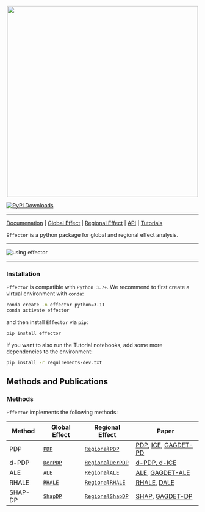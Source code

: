 <p align="center">
  <img src="https://raw.githubusercontent.com/givasile/effector/main/docs/docs/static/effector_logo.png" width="500"/>
</p>

[![PyPI Downloads](https://static.pepy.tech/badge/effector)](https://pepy.tech/projects/effector)

---

[Documenation](https://xai-effector.github.io/) | [Global Effect](https://xai-effector.github.io/global_effect_intro/) | [Regional Effect](https://xai-effector.github.io/regional_effect_intro/) | [API](https://xai-effector.github.io/api/) | [Tutorials](https://xai-effector.github.io/)

`Effector` is a python package for global and regional effect analysis.

---

![using effector](docs/docs/static/effector_intro.gif)

---
### Installation

`Effector` is compatible with `Python 3.7+`. We recommend to first create a virtual environment with `conda`:

```bash
conda create -n effector python=3.11
conda activate effector
```

and then install `Effector` via `pip`:

```bash
pip install effector
```

If you want to also run the Tutorial notebooks, add some more dependencies to the environment:

```bash
pip install -r requirements-dev.txt
```

## Methods and Publications

### Methods

`Effector` implements the following methods:

| Method   | Global Effect                                             | Regional Effect                                                               | Paper                                                                                                                                               |                                                                                                                                
|----------|-----------------------------------------------------------|-------------------------------------------------------------------------------|-----------------------------------------------------------------------------------------------------------------------------------------------------|
| PDP      | [`PDP`](./api/#effector.global_effect_pdp.PDP)            | [`RegionalPDP`](./api/#effector.regional_effect_pdp.RegionalPDP)              | [PDP](https://projecteuclid.org/euclid.aos/1013203451), [ICE](https://arxiv.org/abs/1309.6392), [GAGDET-PD](https://arxiv.org/pdf/2306.00541.pdf)   |
| d-PDP    | [`DerPDP`](./api/#effector.global_effect_pdp.DerPDP)      | [`RegionalDerPDP`](./api/#effector.regional_effect_pdp.RegionalDerPDP)        | [d-PDP, d-ICE](https://arxiv.org/abs/1309.6392)                                                                                                     | 
| ALE      | [`ALE`](./api/#effector.global_effect_ale.ALE)            | [`RegionalALE`](./api/#effector.regional_effect_ale.RegionalALE)              | [ALE](https://academic.oup.com/jrsssb/article/82/4/1059/7056085), [GAGDET-ALE](https://arxiv.org/pdf/2306.00541.pdf)                                |                                                                                    
| RHALE    | [`RHALE`](./api/#effector.global_effect_ale.RHALE)        | [`RegionalRHALE`](./api/#effector.regional_effect_ale.RegionalRHALE)          | [RHALE](https://ebooks.iospress.nl/doi/10.3233/FAIA230354), [DALE](https://proceedings.mlr.press/v189/gkolemis23a/gkolemis23a.pdf)                  |
| SHAP-DP  | [`ShapDP`](./api/#effector.global_effect_shap.ShapDP)     | [`RegionalShapDP`](./api/#effector.regional_effect_shap.RegionalShapDP)       | [SHAP](https://papers.nips.cc/paper/7062-a-unified-approach-to-interpreting-model-predictions), [GAGDET-DP](https://arxiv.org/pdf/2306.00541.pdf)   |
